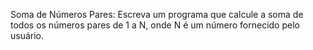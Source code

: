 Soma de Números Pares: Escreva um programa que calcule a soma de todos os números pares de 1 a N, onde N é um número fornecido pelo usuário.
